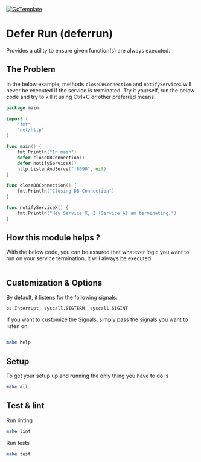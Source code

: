[![GoTemplate](https://img.shields.io/badge/go/template-black?logo=go)](https://github.com/SchwarzIT/go-template)

# Defer Run (deferrun)

Provides a utility to ensure given function(s) are always executed. 

## The Problem

In the below example, methods `closeDBConnection` and `notifyServiceX` will never be executed if the service is terminated.
Try it yourself, run the below code and try to kill it using Ctrl+C or other preferred means.

```go
package main

import (
	"fmt"
	"net/http"
)

func main() {
	fmt.Println("In main")
	defer closeDBConnection()
	defer notifyServiceX()
	http.ListenAndServe(":8090", nil)
}

func closeDBConnection() {
	fmt.Println("Closing DB Connection")
}

func notifyServiceX() {
	fmt.Println("Hey Service X, I (Service A) am terminating.")
}
```

## How this module helps ?

With the below code, you can be assured that whatever logic you want to run on your service termination, it will always be executed.

```go

```

## Customization & Options

By default, it listens for the following signals:
		
	os.Interrupt, syscall.SIGTERM, syscall.SIGINT

If you want to customize the Signals, simply pass the signals you want to listen on:

```go

```

```bash
make help
```

## Setup

To get your setup up and running the only thing you have to do is

```bash
make all
```

## Test & lint

Run linting

```bash
make lint
```

Run tests

```bash
make test
```
